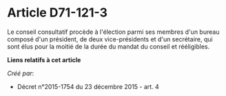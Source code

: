 # Article D71-121-3

Le conseil consultatif procède à l'élection parmi ses membres d'un bureau composé d'un président, de deux vice-présidents et
d'un secrétaire, qui sont élus pour la moitié de la durée du mandat du conseil et rééligibles.

**Liens relatifs à cet article**

_Créé par_:

  - Décret n°2015-1754 du 23 décembre 2015 - art. 4
